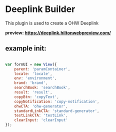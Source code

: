 # Deeplink Builder 

This plugin is used to create a OHW Deeplink 

**preview: https://deeplink.hiltonwebpreview.com/**

## example init:

```js

var formUI = new View({
    parent: 'paramContainer', 
    locale: 'locale', 
    env: 'environment', 
    brand: 'brand', 
    searchBook: 'searchBook', 
    result: 'result', 
    copyBtn: 'copyText', 
    copyNotification: 'copy-notification', 
    ohwCTA: 'ohw-generator', 
    standardLinkCTA: 'standard-generator',
    testLinkCTA: 'testLink',
    clearInput: 'clearInput'
});

```